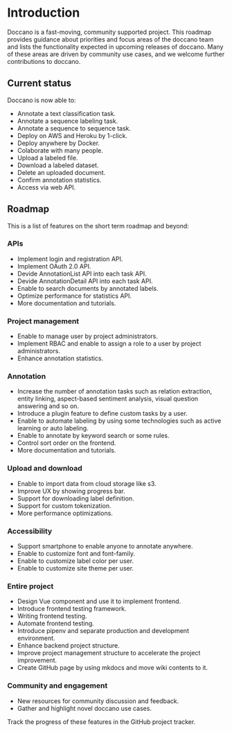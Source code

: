 # Introduction

Doccano is a fast-moving, community supported project. This roadmap provides guidance about priorities and focus areas of the doccano team and lists the functionality expected in upcoming releases of doccano. Many of these areas are driven by community use cases, and we welcome further contributions to doccano.

## Current status

Doccano is now able to:

* Annotate a text classification task.
* Annotate a sequence labeling task.
* Annotate a sequence to sequence task.
* Deploy on AWS and Heroku by 1-click.
* Deploy anywhere by Docker.
* Colaborate with many people.
* Upload a labeled file.
* Download a labeled dataset.
* Delete an uploaded document.
* Confirm annotation statistics.
* Access via web API.

## Roadmap

This is a list of features on the short term roadmap and beyond:

### APIs

* Implement login and registration API.
* Implement OAuth 2.0 API.
* Devide AnnotationList API into each task API.
* Devide AnnotationDetail API into each task API.
* Enable to search documents by annotated labels.
* Optimize performance for statistics API.
* More documentation and tutorials.

### Project management

* Enable to manage user by project administrators.
* Implement RBAC and enable to assign a role to a user by project administrators.
* Enhance annotation statistics.


### Annotation

* Increase the number of annotation tasks such as relation extraction, entity linking, aspect-based sentiment analysis, visual question answering and so on.
* Introduce a plugin feature to define custom tasks by a user.
* Enable to automate labeling by using some technologies such as active learning or auto labeling.
* Enable to annotate by keyword search or some rules.
* Control sort order on the frontend.
* More documentation and tutorials.


### Upload and download

* Enable to import data from cloud storage like s3.
* Improve UX by showing progress bar.
* Support for downloading label definition.
* Support for custom tokenization.
* More performance optimizations.

### Accessibility

* Support smartphone to enable anyone to annotate anywhere.
* Enable to customize font and font-family.
* Enable to customize label color per user.
* Enable to customize site theme per user.


### Entire project

* Design Vue component and use it to implement frontend.
* Introduce frontend testing framework.
* Writing frontend testing.
* Automate frontend testing.
* Introduce pipenv and separate production and development environment.
* Enhance backend project structure.
* Improve project management structure to accelerate the project improvement.
* Create GitHub page by using mkdocs and move wiki contents to it.

### Community and engagement

* New resources for community discussion and feedback.
* Gather and highlight novel doccano use cases.

Track the progress of these features in the GitHub project tracker.
